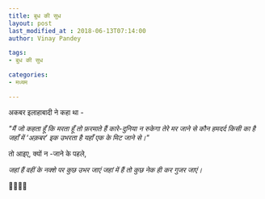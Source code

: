 ```yaml
---
title: बुध की सुध
layout: post
last_modified_at : 2018-06-13T07:14:00
author: Vinay Pandey

tags:
- बुध की सुध

categories:
- मध्यम

---
```


अकबर इलाहाबादी ने कहा था -

_"मैं जो कहता हूँ कि मरता हूँ तो फ़रमाते हैं_
_कारे-दुनिया न रुकेगा तेरे मर जाने से_
_कौन हमदर्द किसी का है जहाँ में ‘अक़बर’_
_इक उभरता है यहाँ एक के मिट जाने से।"_

तो आइए, क्यों न -जाने के पहले,

*जहां हैं वहीं के नक्शे पर कुछ उभर जाएं*
*जहां में हैं तो कुछ नेक ही कर गुजर जाएं।*

🙏🌷🌷🙏
